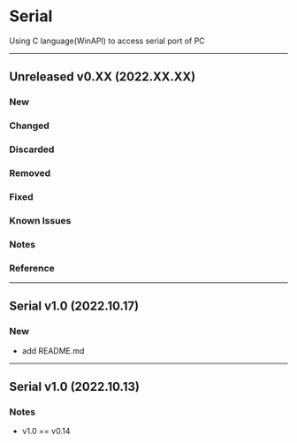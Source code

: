 # Serial

Using C language(WinAPI) to access serial port of PC

---------------------------------------------------------------
## Unreleased v0.XX (2022.XX.XX)
### New
### Changed 
### Discarded
### Removed
### Fixed
### Known Issues
### Notes
### Reference

---------------------------------------------------------------
## Serial v1.0 (2022.10.17)
### New
- add README.md
---------------------------------------------------------------
## Serial v1.0 (2022.10.13)
### Notes
- v1.0 == v0.14
